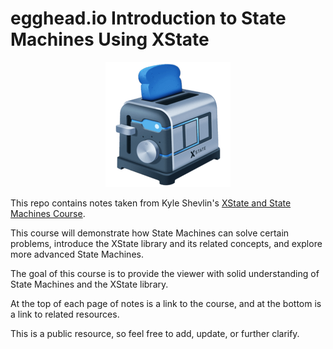 # egghead.io Introduction to State Machines Using XState

<p align="center"><img src="XState.png" width="200"></p>

This repo contains notes taken from Kyle Shevlin's [XState and State Machines Course](https://egghead.io/courses/introduction-to-state-machines-using-xstate).

This course will demonstrate how State Machines can solve certain problems, introduce the XState library and its related concepts, and explore more advanced State Machines.

The goal of this course is to provide the viewer with solid understanding of State Machines and the XState library.

At the top of each page of notes is a link to the course, and at the bottom is a link to related resources.

This is a public resource, so feel free to add, update, or further clarify.
